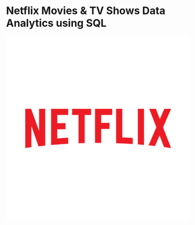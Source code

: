 # Netflix Movies & TV Shows Data Analytics using SQL

![Netflix logo](https://github.com/UmangUpadhyay1/Netflix_SQL_Project/blob/main/7124274_netflix_logo_icon.png)
